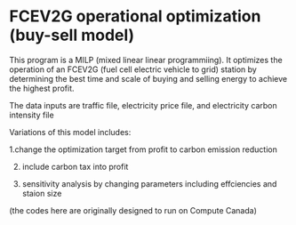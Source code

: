 # FCEV2G operational optimization (buy-sell model)
This program is a MILP (mixed linear linear programmiing). It optimizes the operation of an FCEV2G (fuel cell electric vehicle to grid) station by determining the best time and scale of buying and selling energy to achieve the highest profit.

The data inputs are traffic file, electricity price file, and electricity carbon intensity file

Variations of this model includes:

 1.change the optimization target from profit to carbon emission reduction

2. include carbon tax into profit

3. sensitivity analysis by changing parameters including effciencies and staion size
   
(the codes here are originally designed to run on Compute Canada)
